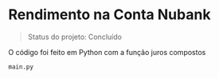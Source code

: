 <h1> Rendimento na Conta Nubank</h1>

> Status do projeto: Concluído

O código foi feito em Python com a função juros compostos

```
main.py
```

